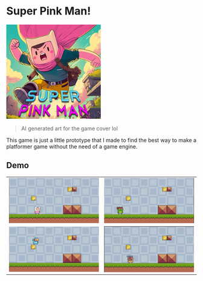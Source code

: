 # Super Pink Man!

<img src="assets/cover.png" width="250">

> AI generated art for the game cover lol

This game is just a little prototype that I made to find the best way to make a platformer game without the need of a game engine.

## Demo
<table>
  <tr>
    <td><img src="demo.gif" width="320"></td>
    <td><img src="demo2.gif" width="320"></td>
  </tr>
  <tr>
    <td><img src="demo3.gif" width="320"></td>
    <td><img src="demo4.gif" width="320"></td>
  </tr>
</table>